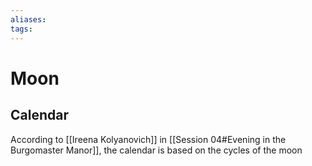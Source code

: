 ```yaml
---
aliases: 
tags: 
---
```


# Moon

## Calendar

According to [[Ireena Kolyanovich]] in [[Session 04#Evening in the Burgomaster Manor]], the calendar is based on the cycles of the moon